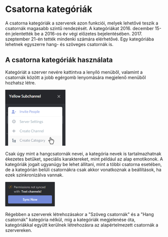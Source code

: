 <!-- TITLE: Csatorna kategóriák -->
<!-- SUBTITLE: A csatorna kategóriák leírása -->

# Csatorna kategóriák
A csatorna kategóriák a szerverek azon funkciói, melyek lehetővé teszik a csatornák magasabb szintű rendezését. A kategóriákat 2016. december 15-én jelentették be a 2016-os év végi előzetes bejelentésében. 2017. szeptember 21-én tették mindenki számára elérhetővé. Egy kategóriába lehetnek egyszerre hang- és szöveges csatornák is.

## A csatorna kategóriák használata
Kategóriát a szerver nevére kattintva a lenyíló menüből, valamint a csatornák között a jobb egérgomb lenyomására megjelenő menüből hozhatsz létre.

![Szerver beállítások menü](/uploads/qg-3-hnlj.png "Szerver beállítások menü")

Csak úgy mint a hangcsatornák nevei, a kategória nevek is tartalmazhatnak ékezetes betűket, speciális karaktereket, mint például az alap emotikonok. A kategóriák jogait ugyanúgy be lehet állítani, mint a többi csatorna esetében, de a kategórián belüli csatornákra csak akkor vonatkoznak a beállítások, ha ezek szinkronizálva vannak.

![Szinkronizációs értesítés](/uploads/a-8-wppaq.png "Szinkronizációs értesítés")

Régebben a szerverek létrehozásakor a "Szöveg csatornák" és a "Hang csatornák" kategória nélkül, míg a kategóriák megjelenése óta, kategóriákkal együtt kerülnek létrehozásra az alapértelmezett csatornák a szervereken.